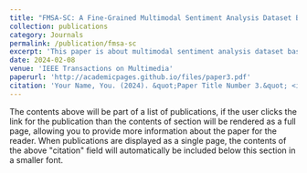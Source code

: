 ```yaml
---
title: "FMSA-SC: A Fine-Grained Multimodal Sentiment Analysis Dataset Based on Stock Comment Videos"
collection: publications
category: Journals
permalink: /publication/fmsa-sc
excerpt: 'This paper is about multimodal sentiment analysis dataset based on stock comment videos.'
date: 2024-02-08
venue: 'IEEE Transactions on Multimedia'
paperurl: 'http://academicpages.github.io/files/paper3.pdf'
citation: 'Your Name, You. (2024). &quot;Paper Title Number 3.&quot; <i>GitHub Journal of Bugs</i>. 1(3).'
---
```


The contents above will be part of a list of publications, if the user clicks the link for the publication than the contents of section will be rendered as a full page, allowing you to provide more information about the paper for the reader. When publications are displayed as a single page, the contents of the above "citation" field will automatically be included below this section in a smaller font.

